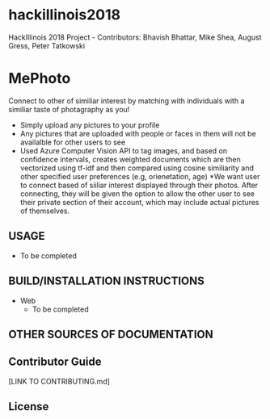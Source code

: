 # hackillinois2018
HackIllinois 2018 Project - Contributors: Bhavish Bhattar, Mike Shea, August Gress, Peter Tatkowski

# MePhoto
Connect to other of similiar interest by matching with individuals with a similiar taste of photagraphy as you! 
  * Simply upload any pictures to your profile
  * Any pictures that are uploaded with people or faces in them will not be availalble for other users to see
  * Used Azure Computer Vision API to tag images, and based on confidence intervals, creates weighted documents which are then vectorized using tf-idf and then compared using cosine similiarity and other specified user preferences (e.g, orienetation, age)
  *We want user to connect based of siiliar interest displayed through their photos. After connecting, they will be given the option to allow the other user to see their private section of their account, which may include actual pictures of themselves.

## USAGE
  * To be completed
  
## BUILD/INSTALLATION INSTRUCTIONS
  * Web
    * To be completed


## OTHER SOURCES OF DOCUMENTATION

## Contributor Guide
[LINK TO CONTRIBUTING.md]

## License 
